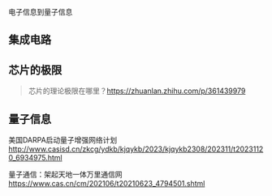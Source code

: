 电子信息到量子信息

## 集成电路


## 芯片的极限

> 芯片的理论极限在哪里？https://zhuanlan.zhihu.com/p/361439979

## 量子信息

美国DARPA启动量子增强网络计划 http://www.casisd.cn/zkcg/ydkb/kjqykb/2023/kjqykb2308/202311/t20231120_6934975.html

量子通信：架起天地一体万里通信网 https://www.cas.cn/cm/202106/t20210623_4794501.shtml
